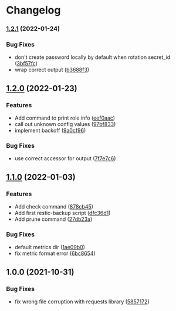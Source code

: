 # Changelog

### [1.2.1](https://www.github.com/soerenschneider/scripts/compare/v1.2.0...v1.2.1) (2022-01-24)


### Bug Fixes

* don't create password locally by default when rotation secret_id ([3bf57fc](https://www.github.com/soerenschneider/scripts/commit/3bf57fcdc4cd72127cf712347a92f99e72ffee7a))
* wrap correct output ([b3688f3](https://www.github.com/soerenschneider/scripts/commit/b3688f339e285c4d75834e3956482642b9e79768))

## [1.2.0](https://www.github.com/soerenschneider/scripts/compare/v1.1.0...v1.2.0) (2022-01-23)


### Features

* Add command to print role info ([eef0aac](https://www.github.com/soerenschneider/scripts/commit/eef0aac178f16722e27bf11f66033885c802bb38))
* call out unknown config values ([97bf833](https://www.github.com/soerenschneider/scripts/commit/97bf833f325edc6327d684224950660756bc7be6))
* implement backoff ([9a0cf96](https://www.github.com/soerenschneider/scripts/commit/9a0cf960a11782c08b0d0a3ab311f4f6e246cf59))


### Bug Fixes

* use correct accessor for output ([7f7e7c6](https://www.github.com/soerenschneider/scripts/commit/7f7e7c696543aececc605d00a5bc033fa727b0da))

## [1.1.0](https://www.github.com/soerenschneider/scripts/compare/v1.0.0...v1.1.0) (2022-01-03)


### Features

* Add check command ([878cb45](https://www.github.com/soerenschneider/scripts/commit/878cb45ec9585480f5cdf994e02f9e88126ef195))
* Add first restic-backup script ([dfc36d1](https://www.github.com/soerenschneider/scripts/commit/dfc36d1c1cdad57cf187e040b30dc1991bd15f13))
* Add prune command ([27db23a](https://www.github.com/soerenschneider/scripts/commit/27db23a87fdd2b539e84015f4b6ba55c51a00833))


### Bug Fixes

* default metrics dir ([1ae09b0](https://www.github.com/soerenschneider/scripts/commit/1ae09b0e4c551b580a7e379558e39f1d57ac5558))
* fix metric format error ([6bc8654](https://www.github.com/soerenschneider/scripts/commit/6bc865491f63e9bf6b11e8e8ecb9ad6047109c70))

## 1.0.0 (2021-10-31)


### Bug Fixes

* fix wrong file corruption with requests library ([5857172](https://www.github.com/soerenschneider/scripts/commit/585717204f42d4a6134f7ac8ae9e50bbe54c6354))
